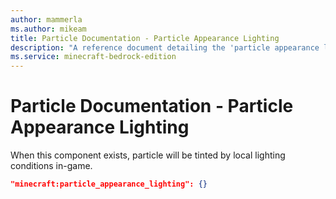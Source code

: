 ```yaml
---
author: mammerla
ms.author: mikeam
title: Particle Documentation - Particle Appearance Lighting
description: "A reference document detailing the 'particle appearance lighting' particle component"
ms.service: minecraft-bedrock-edition
---
```


# Particle Documentation - Particle Appearance Lighting

When this component exists, particle will be tinted by local lighting conditions in-game.

```json
"minecraft:particle_appearance_lighting": {}
```
